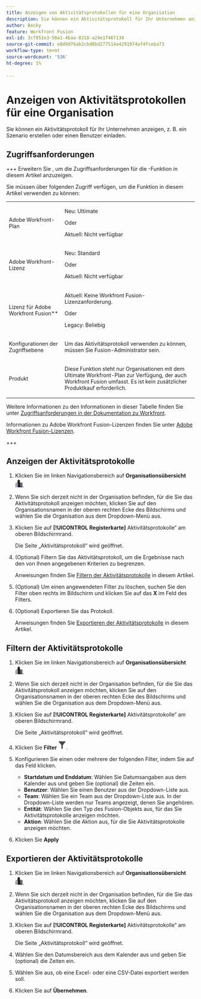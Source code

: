 ```yaml
---
title: Anzeigen von Aktivitätsprotokollen für eine Organisation
description: Sie können ein Aktivitätsprotokoll für Ihr Unternehmen anzeigen, z. B. die Erstellung oder Aktivierung eines Szenarios.
author: Becky
feature: Workfront Fusion
exl-id: 3cf851e3-50a1-4baa-8318-a24e1f467134
source-git-commit: e0d9d76ab2cbd8bd277514a4291974af4fceba73
workflow-type: tm+mt
source-wordcount: '536'
ht-degree: 1%

---
```


# Anzeigen von Aktivitätsprotokollen für eine Organisation

Sie können ein Aktivitätsprotokoll für Ihr Unternehmen anzeigen, z. B. ein Szenario erstellen oder einen Benutzer einladen.

## Zugriffsanforderungen

+++ Erweitern Sie , um die Zugriffsanforderungen für die -Funktion in diesem Artikel anzuzeigen.

Sie müssen über folgenden Zugriff verfügen, um die Funktion in diesem Artikel verwenden zu können:

<table style="table-layout:auto">
 <col> 
 <col> 
 <tbody> 
  <tr> 
   <td role="rowheader">Adobe Workfront-Plan</td>
   <td> <p>Neu: Ultimate</p> <p>Oder</p> <p>Aktuell: Nicht verfügbar</p></td> 
  </tr> 
  <tr data-mc-conditions=""> 
   <td role="rowheader">Adobe Workfront-Lizenz</td> 
   <td> <p>Neu: Standard</p><p>Oder</p><p>Aktuell: Nicht verfügbar</p> </td> 
  </tr> 
  <tr> 
   <td role="rowheader">Lizenz für Adobe Workfront Fusion**</td> 
   <td>
   <p>Aktuell: Keine Workfront Fusion-Lizenzanforderung.</p>
   <p>Oder</p>
   <p>Legacy: Beliebig </p>
   </td> 
  </tr> 
   <tr> 
   <td role="rowheader">Konfigurationen der Zugriffsebene</td> 
   <td> <p>Um das Aktivitätsprotokoll verwenden zu können, müssen Sie Fusion-Administrator sein.</p></td> 
  </tr> 
  <tr> 
   <td role="rowheader">Produkt</td> 
   <td>
   <p>Diese Funktion steht nur Organisationen mit dem Ultimate Workfront-Plan zur Verfügung, der auch Workfront Fusion umfasst. Es ist kein zusätzlicher Produktkauf erforderlich.</p>
   </td> 
  </tr>
 </tbody> 
</table>

Weitere Informationen zu den Informationen in dieser Tabelle finden Sie unter [Zugriffsanforderungen in der Dokumentation zu Workfront](/help/workfront-fusion/references/licenses-and-roles/access-level-requirements-in-documentation.md).

Informationen zu Adobe Workfront Fusion-Lizenzen finden Sie unter [Adobe Workfront Fusion-Lizenzen](/help/workfront-fusion/set-up-and-manage-workfront-fusion/licensing-operations-overview/license-automation-vs-integration.md).

+++



## Anzeigen der Aktivitätsprotokolle

1. Klicken Sie im linken Navigationsbereich auf **Organisationsübersicht** ![Organisationsübersichtssymbol](assets/org-overview-icon.png).
1. Wenn Sie sich derzeit nicht in der Organisation befinden, für die Sie das Aktivitätsprotokoll anzeigen möchten, klicken Sie auf den Organisationsnamen in der oberen rechten Ecke des Bildschirms und wählen Sie die Organisation aus dem Dropdown-Menü aus.
1. Klicken Sie auf **[!UICONTROL Registerkarte]** Aktivitätsprotokolle“ am oberen Bildschirmrand.

   Die Seite „Aktivitätsprotokoll“ wird geöffnet.
1. (Optional) Filtern Sie das Aktivitätsprotokoll, um die Ergebnisse nach den von Ihnen angegebenen Kriterien zu begrenzen.

   Anweisungen finden Sie [Filtern der Aktivitätsprotokolle](#filter-the-activity-logs) in diesem Artikel.
1. (Optional) Um einen angewendeten Filter zu löschen, suchen Sie den Filter oben rechts im Bildschirm und klicken Sie auf das **X** im Feld des Filters.
1. (Optional) Exportieren Sie das Protokoll.

   Anweisungen finden Sie [Exportieren der Aktivitätsprotokolle](#export-the-activity-logs) in diesem Artikel.


## Filtern der Aktivitätsprotokolle

1. Klicken Sie im linken Navigationsbereich auf **Organisationsübersicht** ![Organisationsübersichtssymbol](assets/org-overview-icon.png).
1. Wenn Sie sich derzeit nicht in der Organisation befinden, für die Sie das Aktivitätsprotokoll anzeigen möchten, klicken Sie auf den Organisationsnamen in der oberen rechten Ecke des Bildschirms und wählen Sie die Organisation aus dem Dropdown-Menü aus.
1. Klicken Sie auf **[!UICONTROL Registerkarte]** Aktivitätsprotokolle“ am oberen Bildschirmrand.

   Die Seite „Aktivitätsprotokoll“ wird geöffnet.
1. Klicken Sie **Filter** ![Filtersymbol](assets/filter-activity-log.png).
1. Konfigurieren Sie einen oder mehrere der folgenden Filter, indem Sie auf das Feld klicken.

   * **Startdatum und Enddatum**: Wählen Sie Datumsangaben aus dem Kalender aus und geben Sie (optional) die Zeiten ein.
   * **Benutzer**: Wählen Sie einen Benutzer aus der Dropdown-Liste aus.
   * **Team**: Wählen Sie ein Team aus der Dropdown-Liste aus. In der Dropdown-Liste werden nur Teams angezeigt, denen Sie angehören.
   * **Entität**: Wählen Sie den Typ des Fusion-Objekts aus, für das Sie Aktivitätsprotokolle anzeigen möchten.
   * **Aktion**: Wählen Sie die Aktion aus, für die Sie Aktivitätsprotokolle anzeigen möchten.

1. Klicken Sie **Apply**

## Exportieren der Aktivitätsprotokolle

1. Klicken Sie im linken Navigationsbereich auf **Organisationsübersicht** ![Organisationsübersichtssymbol](assets/org-overview-icon.png).
1. Wenn Sie sich derzeit nicht in der Organisation befinden, für die Sie das Aktivitätsprotokoll anzeigen möchten, klicken Sie auf den Organisationsnamen in der oberen rechten Ecke des Bildschirms und wählen Sie die Organisation aus dem Dropdown-Menü aus.
1. Klicken Sie auf **[!UICONTROL Registerkarte]** Aktivitätsprotokolle“ am oberen Bildschirmrand.

   Die Seite „Aktivitätsprotokoll“ wird geöffnet.
1. Wählen Sie den Datumsbereich aus dem Kalender aus und geben Sie (optional) die Zeiten ein.
1. Wählen Sie aus, ob eine Excel- oder eine CSV-Datei exportiert werden soll.
1. Klicken Sie auf **Übernehmen**.
